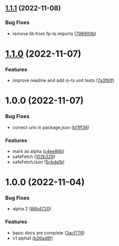 ## [1.1.1](https://github.com/jderochervlk/fp-ts-fetch/compare/v1.1.0...v1.1.1) (2022-11-08)


### Bug Fixes

* remove lib from fp-ts imports ([798900b](https://github.com/jderochervlk/fp-ts-fetch/commit/798900bf1b33c3860a8c8ec1309b4e8c21264fad))

# [1.1.0](https://github.com/jderochervlk/fp-ts-fetch/compare/v1.0.0...v1.1.0) (2022-11-07)


### Features

* improve readme and add io-ts unit tests ([7a3fb1f](https://github.com/jderochervlk/fp-ts-fetch/commit/7a3fb1f213ab6c96a1e0d14baf35fd20209984ba))

# 1.0.0 (2022-11-07)


### Bug Fixes

* correct urls in package.json ([b11ff38](https://github.com/jderochervlk/fp-ts-fetch/commit/b11ff383abf023bc4cef4a8b34c4d9af4c3e89ba))


### Features

* mark as alpha ([c4ee86b](https://github.com/jderochervlk/fp-ts-fetch/commit/c4ee86b85bd804129bd7f8a252fbd165c2dca8f5))
* safeFetch ([102b329](https://github.com/jderochervlk/fp-ts-fetch/commit/102b32906dc1f8324f6dc4b57ee0a51f0dbff316))
* safeFetchJson ([5cbda1b](https://github.com/jderochervlk/fp-ts-fetch/commit/5cbda1bbe8af10ce8660e03bf269922ea7f22de0))

# 1.0.0 (2022-11-04)


### Bug Fixes

* alpha.2 ([86b4720](https://github.com/jderochervlk/fp-ts-remote-data/commit/86b4720c38c0832e067588b2881aa614c3a4eaad))


### Features

* basic docs are complete ([3acf776](https://github.com/jderochervlk/fp-ts-remote-data/commit/3acf77642ca98b29df7a4e00d720ca3d705bddf8))
* v1 alpha1 ([b26ad8f](https://github.com/jderochervlk/fp-ts-remote-data/commit/b26ad8f3e4044bafaf61d853f9d48bfe104422e9))
